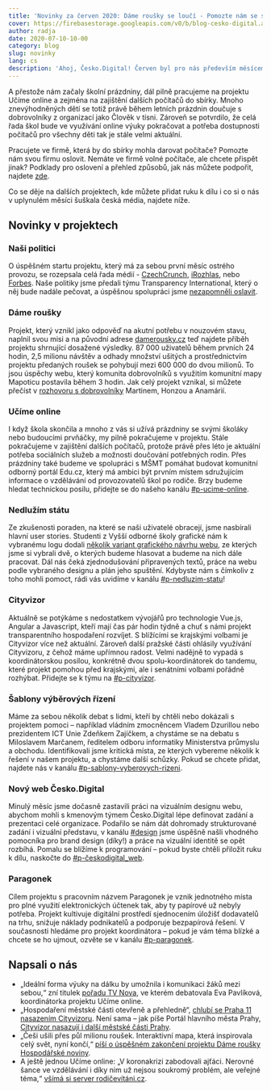 ```yaml
---
title: 'Novinky za červen 2020: Dáme roušky se loučí - Pomozte nám se sbírkou počítačů pro potřebné rodiny'
cover: https://firebasestorage.googleapis.com/v0/b/blog-cesko-digital.appspot.com/o/2020%2Fjune_cover.jpeg?alt=media&token=d24d3a2b-2479-4b88-be97-9d790673d16d
author: radja
date: 2020-07-10-10-00
category: blog
slug: novinky
lang: cs
description: 'Ahoj, Česko.Digital! Červen byl pro nás především měsícem rozloučení s úspěšným projektem Dáme roušky. Komunita Česko.Digital se v něm během hektických dní na začátku koronavirové krize spojila se startupem Mapotic a v řádu hodin vytvořila komunitní mapu pro distribuci roušek. Tým dobrovolníků tak pomohl tisícům lidí vyrobit a distribuovat stovky tisíc roušek a inspiroval hned několik zahraničních projektů. Více si můžete přečíst níže. Díky všem, kdo jste byli u toho!'
---
```


A přestože nám začaly školní prázdniny, dál pilně pracujeme na projektu Učíme online a zejména na zajištění dalších počítačů do sbírky. Mnoho znevýhodněných dětí se totiž právě během letních prázdnin doučuje s dobrovolníky z organizací jako Člověk v tísni. Zároveň se potvrdilo, že celá řada škol bude ve využívání online výuky pokračovat a potřeba dostupnosti počítačů pro všechny děti tak je stále velmi aktuální. 

Pracujete ve firmě, která by do sbírky mohla darovat počítače? Pomozte nám svou firmu oslovit. Nemáte ve firmě volné počítače, ale chcete přispět jinak? Podklady pro oslovení a přehled způsobů, jak nás můžete podpořit, najdete [zde](https://docs.google.com/document/d/1zoIMvjizy1HvvgSfJtbRuOE8GNfIN051Ww8e6fFj_GI/edit#).

Co se děje na dalších projektech, kde můžete přidat ruku k dílu i co si o nás v uplynulém měsíci šuškala česká média, najdete níže. 

## Novinky v projektech

### Naši politici

O úspěšném startu projektu, který má za sebou první měsíc ostrého provozu, se rozepsala celá řada médií - [CzechCrunch](https://www.czechcrunch.cz/2020/06/politici-pod-drobnohledem-cesko-digital-transparency-a-hlidac-statu-spousti-faktickou-databazi-nasipolitici-cz/), [iRozhlas](https://www.irozhlas.cz/volby/novy-web-nasi-politici-ceskodigital-transparency-international-hlidac-statu_2006031706_onz), nebo [Forbes](https://www.forbes.cz/proklepnete-si-sveho-politika-na-jednom-miste-najdete-majetkove-vazby-i-jak-casto-lze/). Naše politiky jsme předali týmu Transparency International, který o něj bude nadále pečovat, a úspěšnou spolupráci jsme [nezapomněli oslavit](https://cesko-digital.slack.com/archives/CK0ER8UBG/p1593021912454300). 

### Dáme roušky

Projekt, který vznikl jako odpověď na akutní potřebu v nouzovém stavu, naplnil svou misi a na původní adrese [damerousky.cz](http://www.damerousky.cz) teď najdete příběh projektu shrnující dosažené výsledky. 87 000 uživatelů během prvních 24 hodin, 2,5 milionu návštěv a odhady množství ušitých a prostřednictvím projektu předaných roušek se pohybují mezi 600 000 do dvou milionů. To jsou úspěchy webu, který komunita dobrovolníků s využitím komunitní mapy Mapoticu postavila během 3 hodin. Jak celý projekt vznikal, si můžete přečíst v [rozhovoru s dobrovolníky](https://blog.cesko.digital/2020/06/damerousky) Martinem, Honzou a Anamárií. 

### Učíme online

I když škola skončila a mnoho z vás si užívá prázdniny se svými školáky nebo budoucími prvňáčky, my pilně pokračujeme v projektu. Stále pokračujeme v zajištění dalších počítačů, protože právě přes léto je aktuální potřeba sociálních služeb a možnosti doučování potřebných rodin. Přes prázdniny také budeme ve spolupráci s MŠMT pomáhat budovat komunitní odborný portál Edu.cz, který má ambici být prvním místem sdružujícím informace o vzdělávání od provozovatelů škol po rodiče. Brzy budeme hledat technickou posilu, přidejte se do našeho kanálu [#p-ucime-online](https://cesko-digital.slack.com/archives/CUXRHTY58).

### Nedlužím státu

Ze zkušenosti poraden, na které se naši uživatelé obracejí, jsme nasbírali hlavní user stories. Studenti z Vyšší odborné školy grafické nám k vybranému logu dodali [několik variant grafického návrhu webu](https://cesko-digital.slack.com/archives/CHTQQN5AL/p1592811455057800), ze kterých jsme si vybrali dvě, o kterých budeme hlasovat a budeme na nich dále pracovat. Dál nás čeká zjednodušování připravených textů, práce na webu podle vybraného designu a plán jeho spuštění. Kdybyste nám s čímkoliv z toho mohli pomoct, rádi vás uvidíme v kanálu [#p-nedluzim-statu](https://cesko-digital.slack.com/archives/CHTQQN5AL)!

### Cityvizor

Aktuálně se potýkáme s nedostatkem vývojářů pro technologie Vue.js, Angular a Javascript, kteří mají čas pár hodin týdně a chuť s námi projekt transparentního hospodaření rozvíjet. S blížícími se krajskými volbami je Cityvizor více než aktuální. Zároveň další pražské části ohlásily využívání Cityvizoru, z čehož máme upřímnou radost. Velmi nadějně to vypadá s koordinátorskou posilou, konkrétně dvou spolu-koordinátorek do tandemu, které projekt pomohou před krajskými, ale i senátními volbami pořádně rozhýbat. Přidejte se k týmu na [#p-cityvizor](https://cesko-digital.slack.com/archives/CG66HNLH4).

### Šablony výběrových řízení

Máme za sebou několik debat s lidmi, kteří by chtěli nebo dokázali s projektem pomoci – například vládním zmocněncem Vladem Dzurillou nebo prezidentem ICT Unie Zdeňkem Zajíčkem, a chystáme se na debatu s Miloslavem Marčanem, ředitelem odboru informatiky Ministerstva průmyslu a obchodu. Identifikovali jsme kritická místa, ze kterých vybereme několik k řešení v našem projektu, a chystáme další schůzky. Pokud se chcete přidat, najdete nás v kanálu [#p-sablony-vyberovych-rizeni](https://cesko-digital.slack.com/archives/CSHURJA9L).

### Nový web Česko.Digital

Minulý měsíc jsme dočasně zastavili práci na vizuálním designu webu, abychom mohli s kmenovým týmem Česko.Digital lépe definovat zadání a prezentaci celé organizace. Podařilo se nám dát dohromady strukturované zadání i vizuální představu, v kanálu [#design](https://cesko-digital.slack.com/archives/CK3A3G7N2) jsme úspěšně našli vhodného pomocníka pro brand design (díky!) a práce na vizuální identitě se opět rozbíhá. Pomalu se blížíme k programování – pokud byste chtěli přiložit ruku k dílu, naskočte do [#p-českodigital_web](https://cesko-digital.slack.com/archives/CHG9NA23D).

### Paragonek

Cílem projektu s pracovním názvem Paragonek je vznik jednotného místa pro plné využití elektronických účtenek tak, aby ty papírové už nebyly potřeba. Projekt kultivuje digitální prostředí sjednocením úložišť dodavatelů na trhu, snižuje náklady podnikatelů a podporuje bezpapírová řešení. V současnosti hledáme pro projekt koordinátora – pokud je vám téma blízké a chcete se ho ujmout, ozvěte se v kanálu [#p-paragonek](https://cesko-digital.slack.com/archives/CUM0HJ5QB).

## Napsali o nás

- „Ideální forma výuky na dálku by umožnila i komunikaci žáků mezi sebou,“ zní titulek [pořadu TV Nova](https://tn.nova.cz/clanek/debaty-u-piva-na-tema-vyuky-na-dalku-jak-ji-zvladli-rodice-a-ucitele.html), ve kterém debatovala Eva Pavlíková, koordinátorka projektu Učíme online.
- „Hospodaření městské části otevřeně a přehledně“, [chlubí se Praha 11 nasazením Cityvizoru](https://www.praha11.cz/cs/media/aktuality/aktuality-z-prahy-11/hospodareni-mestske-casti-otevrene-a-prehledne-praha-11-spustila-rozklikavaci-rozpocet.html). Není sama – jak píše Portál hlavního města Prahy, [Cityvizor nasazují i další městské části Prahy](https://www.praha.eu/jnp/cz/o_meste/magistrat/tiskovy_servis/tiskove_zpravy/prazske_mestske_casti_se_zapojuji_do.html).
- „Češi ušili přes půl milionu roušek. Interaktivní mapa, která inspirovala celý svět, nyní končí,“ [píší o úspěšném zakončení projektu Dáme roušky  Hospodářské noviny](https://domaci.ihned.cz/c7-66782020-kmml5-209c13eefeae857).
- A ještě jednou Učíme online: „V koronakrizi zabodovali ajťáci. Nerovné šance ve vzdělávání i díky nim už nejsou soukromý problém, ale veřejné téma,“ [všímá si server rodičevítáni.cz](https://www.rodicevitani.cz/koronavirus/v-koronakrizi-zabodovali-ajtaci-nerovne-sance-ve-vzdelavani-i-diky-nim-uz-nejsou-soukromy-problem-ale-verejne-tema/).
